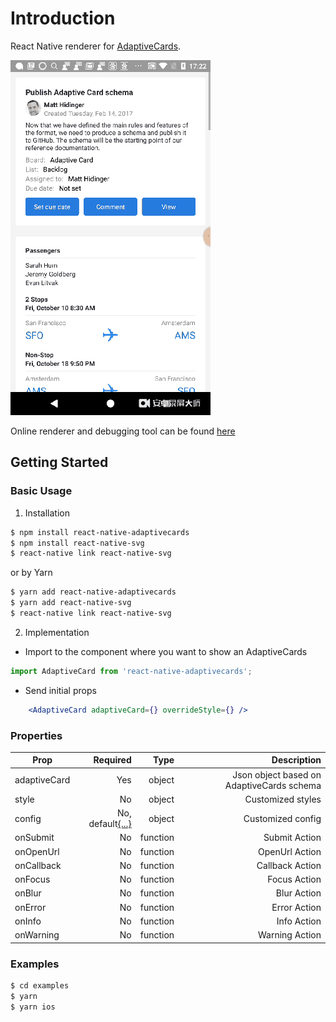 # Introduction

React Native renderer for [AdaptiveCards](http://adaptivecards.io/).

![Sample Screenshot](./screenshot.gif "Sample Screenshot")

Online renderer and debugging tool can be found [here](https://microsoft.github.io/react-native-adaptivecards/)

## Getting Started

### Basic Usage

1. Installation

  ```bash
  $ npm install react-native-adaptivecards
  $ npm install react-native-svg
  $ react-native link react-native-svg
  ```

  or by Yarn

  ```bash
  $ yarn add react-native-adaptivecards
  $ yarn add react-native-svg
  $ react-native link react-native-svg
  ```

2. Implementation

- Import to the component where you want to show an AdaptiveCards

```ts
import AdaptiveCard from 'react-native-adaptivecards';
```

- Send initial props

```jsx
    <AdaptiveCard adaptiveCard={} overrideStyle={} />
```

### Properties

| Prop          | Required                                    |  Type     | Description              |
| ------------- | -------------------------------------------:| ---------:| ------------------------:|
| adaptiveCard  | Yes                                         | object    | Json object based on AdaptiveCards schema |
| style         | No                                          | object    | Customized styles        |
| config        | No, default[{...}](./src/Config/Types.ts)   | object    | Customized config        |
| onSubmit      | No                                          | function  | Submit Action            |
| onOpenUrl     | No                                          | function  | OpenUrl Action           |
| onCallback    | No                                          | function  | Callback Action          |
| onFocus       | No                                          | function  | Focus Action             |
| onBlur        | No                                          | function  | Blur Action              |
| onError       | No                                          | function  | Error Action             |
| onInfo        | No                                          | function  | Info Action              |
| onWarning     | No                                          | function  | Warning Action           |

### Examples

```bash
$ cd examples
$ yarn
$ yarn ios
```
